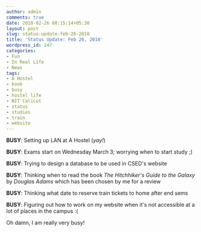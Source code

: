 ```yaml
---
author: admin
comments: true
date: 2010-02-26 08:15:14+05:30
layout: post
slug: status-update-feb-26-2010
title: 'Status Update: Feb 26, 2010'
wordpress_id: 247
categories:
- Fun
- In Real Life
- News
tags:
- A Hostel
- book
- busy
- hostel life
- NIT Calicut
- status
- studies
- train
- website
---
```


**BUSY**: Setting up LAN at A Hostel (_yay!_)

**BUSY**: Exams start on Wednesday March 3; worrying when to start study ;)

**BUSY**: Trying to design a database to be used in CSED's website

**BUSY**: Thinking when to read the book _The Hitchhiker's Guide to the Galaxy_ by _Douglas Adams_ which has been chosen by me for a review

**BUSY**: Thinking what date to reserve train tickets to home after end sems

**BUSY**: Figuring out how to work on my website when it's not accessible at a lot of places in the campus :(

Oh damn, I am really very busy!
